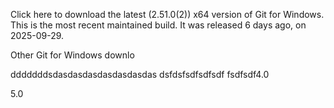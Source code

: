 Click here to download the latest (2.51.0(2)) x64 version of Git for Windows. This is the most recent maintained build. It was released 6 days ago, on 2025-09-29.

Other Git for Windows downlo 


dddddddsdasdasdasdasdasdasdas dsfdsfsdfsdfsdf
fsdfsdf4.0



5.0